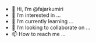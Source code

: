 - 👋 Hi, I’m @fajarkumiri
- 👀 I’m interested in ...
- 🌱 I’m currently learning ...
- 💞️ I’m looking to collaborate on ...
- 📫 How to reach me ...

<!---
fajarkumiri/fajarkumiri is a ✨ special ✨ repository because its `README.md` (this file) appears on your GitHub profile.
You can click the Preview link to take a look at your changes.
--->
